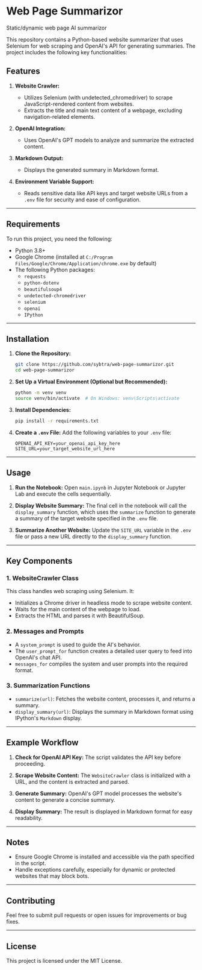 # Web Page Summarizor

Static/dynamic web page AI summarizor

This repository contains a Python-based website summarizer that uses Selenium for web scraping and OpenAI's API for generating summaries. The project includes the following key functionalities:

## Features

1. **Website Crawler:**
   - Utilizes Selenium (with undetected_chromedriver) to scrape JavaScript-rendered content from websites.
   - Extracts the title and main text content of a webpage, excluding navigation-related elements.

2. **OpenAI Integration:**
   - Uses OpenAI's GPT models to analyze and summarize the extracted content.

3. **Markdown Output:**
   - Displays the generated summary in Markdown format.

4. **Environment Variable Support:**
   - Reads sensitive data like API keys and target website URLs from a `.env` file for security and ease of configuration.

---

## Requirements

To run this project, you need the following:

- Python 3.8+
- Google Chrome (installed at `C:/Program Files/Google/Chrome/Application/chrome.exe` by default)
- The following Python packages:
  - `requests`
  - `python-dotenv`
  - `beautifulsoup4`
  - `undetected-chromedriver`
  - `selenium`
  - `openai`
  - `IPython`

---

## Installation

1. **Clone the Repository:**
   ```bash
   git clone https://github.com/sybtra/web-page-summarizor.git
   cd web-page-summarizor
   ```

2. **Set Up a Virtual Environment (Optional but Recommended):**
   ```bash
   python -m venv venv
   source venv/bin/activate  # On Windows: venv\Scripts\activate
   ```

3. **Install Dependencies:**
   ```bash
   pip install -r requirements.txt
   ```

4. **Create a `.env` File:**
   Add the following variables to your `.env` file:
   ```env
   OPENAI_API_KEY=your_openai_api_key_here
   SITE_URL=your_target_website_url_here
   ```

---

## Usage

1. **Run the Notebook:**
   Open `main.ipynb` in Jupyter Notebook or Jupyter Lab and execute the cells sequentially.

2. **Display Website Summary:**
   The final cell in the notebook will call the `display_summary` function, which uses the `summarize` function to generate a summary of the target website specified in the `.env` file.

3. **Summarize Another Website:**
   Update the `SITE_URL` variable in the `.env` file or pass a new URL directly to the `display_summary` function.

---

## Key Components

### 1. **WebsiteCrawler Class**
This class handles web scraping using Selenium. It:
- Initializes a Chrome driver in headless mode to scrape website content.
- Waits for the main content of the webpage to load.
- Extracts the HTML and parses it with BeautifulSoup.

### 2. **Messages and Prompts**
- A `system_prompt` is used to guide the AI's behavior.
- The `user_prompt_for` function creates a detailed user query to feed into OpenAI's chat API.
- `messages_for` compiles the system and user prompts into the required format.

### 3. **Summarization Functions**
- `summarize(url)`: Fetches the website content, processes it, and returns a summary.
- `display_summary(url)`: Displays the summary in Markdown format using IPython's `Markdown` display.

---

## Example Workflow

1. **Check for OpenAI API Key:**
   The script validates the API key before proceeding.

2. **Scrape Website Content:**
   The `WebsiteCrawler` class is initialized with a URL, and the content is extracted and parsed.

3. **Generate Summary:**
   OpenAI's GPT model processes the website's content to generate a concise summary.

4. **Display Summary:**
   The result is displayed in Markdown format for easy readability.

---

## Notes

- Ensure Google Chrome is installed and accessible via the path specified in the script.
- Handle exceptions carefully, especially for dynamic or protected websites that may block bots.

---

## Contributing

Feel free to submit pull requests or open issues for improvements or bug fixes.

---

## License

This project is licensed under the MIT License.
